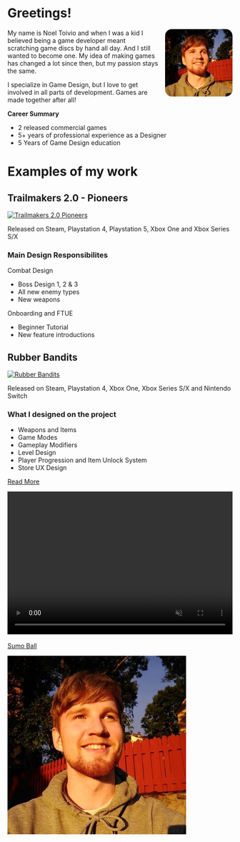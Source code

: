 

# Greetings!

<img src="noeltoivio.jpg" alt="Image of Noel Toivio" width="30%" height="" style="float:right; border-radius: 10%; margin: 0 0 15px 15px;">

My name is Noel Toivio and when I was a kid I believed being a game developer meant scratching game discs by hand all day. And I still wanted to become one.
My idea of making games has changed a lot since then, but my passion stays the same.

I specialize in Game Design, but I love to get involved in all parts of development. Games are made together after all!

**Career Summary**
- 2 released commercial games
- 5+ years of professional experience as a Designer
- 5 Years of Game Design education

# Examples of my work


## Trailmakers 2.0 - Pioneers
[![Trailmakers 2.0 Pioneers](https://img.youtube.com/vi/jIPBtURAWxU/0.jpg)](https://www.youtube.com/watch?v=jIPBtURAWxU)

Released on Steam, Playstation 4, Playstation 5, Xbox One and Xbox Series S/X

### Main Design Responsibilites
Combat Design
- Boss Design 1, 2 & 3
- All new enemy types
- New weapons

Onboarding and FTUE
- Beginner Tutorial
- New feature introductions

## Rubber Bandits
[![Rubber Bandits](https://img.youtube.com/vi/fEosWC6hAb4/0.jpg)](https://www.youtube.com/watch?v=fEosWC6hAb4)

Released on Steam, Playstation 4, Xbox One, Xbox Series S/X and Nintendo Switch

### What I designed on the project
- Weapons and Items
- Game Modes
- Gameplay Modifiers
- Level Design
- Player Progression and Item Unlock System
- Store UX Design


<a href="https://github.com/pages-themes/minimal" class="btn">Read More</a>

<video muted="" autoplay="" controls="" loop="" height="320px" style="max-width:100%;">
    <source src="sumoball_action.mp4" type="video/mp4">
</video>


[Sumo Ball](sumo_ball.md)

![Picture of Noel Toivio](noeltoivio.jpg)
